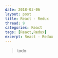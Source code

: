 ```yaml
---
date: 2018-03-06
layout: post
title: React - Redux
thread: 9
categories: React
tags: [React,Redux]
excerpt: React - Redux
---
```

> todo